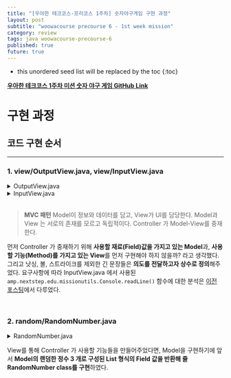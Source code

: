 ```yaml
---
title: "[우아한 테크코스-프리코스 1주차] 숫자야구게임 구현 과정"
layout: post
subtitle: "woowacourse precourse 6 - 1st week mission"
category: review
tags: java woowacourse-precourse-6
published: true
future: true
---
```


<!--more-->

* this unordered seed list will be replaced by the toc
{:toc}


**[우아한 테크코스 1주차 미션 숫자 야구 게임 GitHub Link](https://github.com/woowacourse-precourse/java-baseball-6)**

# 구현 과정

## 코드 구현 순서
***

### 1. view/OutputView.java, view/InputView.java
<details>
    <summary>OutputView.java</summary>

```java
    package baseball.view;

    public class OutputView {
        public static final String START_MESSAGE = "숫자 야구 게임을 시작합니다.";
        public static final String END_MASSAGE = "3스트라이크\n3개의 숫자를 모두 맞히셨습니다! 게임 종료";
        public static final String RESTART_MESSAGE = "게임을 새로 시작하려면 1, 종료하려면 2를 입력하세요.";

        public void printStartMessage() {
        System.out.println(START_MESSAGE);
        }

        public void printRestartMessage() {
        System.out.println(RESTART_MESSAGE);
        }

        public void printEndMessage() {
        System.out.println(END_MASSAGE);
        }

        public void printNothingScore() {
        System.out.println("낫싱");
        }

        public void printBallStrikeScore(int ballScore, int strikeScore) {
        System.out.println(ballScore+"볼 "+strikeScore+"스트라이크");
        }

    }
```
</details>
<details>
    <summary>InputView.java</summary>

```java
package baseball.view;

import camp.nextstep.edu.missionutils.Console;

public class InputView {
    public static final String PRE_INPUT_MESSAGE = "숫자를 입력해주세요 : ";

    public String inputPlayerNumber() {
        System.out.println(PRE_INPUT_MESSAGE);
        return Console.readLine();
    }

    public String inputRestartNumber() {
        return Console.readLine();
    }
}

```
</details>
</br>


> **MVC 패턴**
Model이 정보와 데이터를 담고, View가 UI를 담당한다. 
Model과 View 는 서로의 존재를 모르고 독립적이다.
Controller 가 Model-View를 중재한다. 

먼저 Controller 가 중재하기 위해 **사용할 재료(Field)값을 가지고 있는 Model**과, **사용할 기능(Method)를 가지고 있는 View**를 먼저 구현해야 하지 않을까? 라고 생각했다. 그리고 낫싱, 볼, 스트라이크를 제외한 긴 문장들은 **의도를 전달하고자 상수로 정의**해주었다.
요구사항에 따라 InputView.java 에서 사용된 `amp.nextstep.edu.missionutils.Console.readLine()` 함수에 대한 분석은 [이전 포스팅](https://hye807n.github.io/review/woowacourse-precourse-6-java-baseball-3.html)에서 다루었다.

<br/>

### 2. random/RandomNumber.java
<details>
    <summary>RandomNumber.java</summary>
    
```java
package baseball.Random;

import camp.nextstep.edu.missionutils.Randoms;
import java.util.ArrayList;
import java.util.List;

public class RandomNumber {

    public List<Integer> randomNumberGenerator() {
        List<Integer> randomNumberList = new ArrayList<>();

        while (randomNumberList.size() < 3) {
            int randomNumber = Randoms.pickNumberInRange(1, 9);
            if (!randomNumberList.contains(randomNumber)) {
                randomNumberList.add(randomNumber);
            }
        }
        return randomNumberList;
    }
}

```
</details>


View를 통해 Controller 가 사용할 기능들을 만들어주었다면, Model을 구현하기에 앞서 **Model의 랜덤한 정수 3 개로 구성된 List 형식의 Field 값을 반환해 줄 RandomNumber class를 구현**하였다.